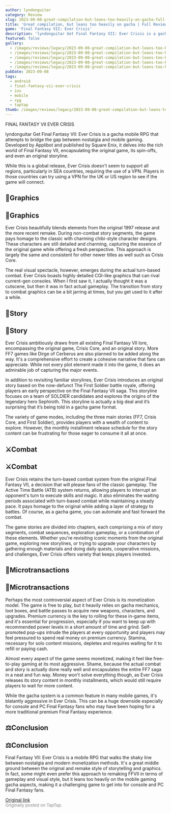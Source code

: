 ```yaml
---
author: lyndonguitar
category: Review
slug: 2023-09-08-great-compilation-but-leans-too-heavily-on-gacha-full-review-final-fantasy-vii-ever-cr
title: 'Great compilation, but leans too heavily on gacha | Full Review - Final Fantasy VII: Ever Crisis'
game: 'Final Fantasy VII: Ever Crisis'
description: 'lyndonguitar Get Final Fantasy VII: Ever Crisis is a gacha mobile RPG that attempts to bridge the gap between nostalgia and mobile gaming. Developed by Applibot and published by Square Enix, it delves into the rich world of Final Fantasy VII, encapsulating the original game, its spin-offs, and even an original storyline.'
featured: false
gallery:
  - /images/reviews/legacy/2023-09-08-great-compilation-but-leans-too-heavily-on-gacha--full-review---final-fantasy-vii-ever-cr-0.avif
  - /images/reviews/legacy/2023-09-08-great-compilation-but-leans-too-heavily-on-gacha--full-review---final-fantasy-vii-ever-cr-1.avif
  - /images/reviews/legacy/2023-09-08-great-compilation-but-leans-too-heavily-on-gacha--full-review---final-fantasy-vii-ever-cr-2.avif
  - /images/reviews/legacy/2023-09-08-great-compilation-but-leans-too-heavily-on-gacha--full-review---final-fantasy-vii-ever-cr-3.avif
  - /images/reviews/legacy/2023-09-08-great-compilation-but-leans-too-heavily-on-gacha--full-review---final-fantasy-vii-ever-cr-4.avif
pubDate: 2023-09-08
tags:
  - android
  - final-fantasy-vii-ever-crisis
  - ios
  - mobile
  - rpg
  - taptap
thumb: /images/reviews/legacy/2023-09-08-great-compilation-but-leans-too-heavily-on-gacha--full-review---final-fantasy-vii-ever-cr-0.avif
---
```


FINAL FANTASY VII EVER CRISIS

lyndonguitar
Get
Final Fantasy VII: Ever Crisis is a gacha mobile RPG that attempts to bridge the gap between nostalgia and mobile gaming. Developed by Applibot and published by Square Enix, it delves into the rich world of Final Fantasy VII, encapsulating the original game, its spin-offs, and even an original storyline.

While this is a global release, Ever Crisis doesn't seem to support all regions, particularly in SEA countries, requiring the use of a VPN. Players in those countries can try using a VPN for the UK or US region to see if the game will connect.


## 🎨Graphics


## 🎨Graphics

Ever Crisis beautifully blends elements from the original 1997 release and the more recent remake. During non-combat story segments, the game pays homage to the classic with charming chibi-style character designs. These characters are still detailed and charming, capturing the essence of the original game while offering a fresh perspective. This approach is largely the same and consistent for other newer titles as well such as Crisis Core.

The real visual spectacle, however, emerges during the actual turn-based combat. Ever Crisis boasts highly detailed CGI-like graphics that can rival current-gen consoles. When I first saw it, I actually thought it was a cutscene, but then it was in fact actual gameplay. The transition from story to combat graphics can be a bit jarring at times, but you get used to it after a while.


## 📖Story


## 📖Story

Ever Crisis ambitiously draws from all existing Final Fantasy VII lore, encompassing the original game, Crisis Core, and an original story. More FF7 games like Dirge of Cerberus are also planned to be added along the way. It's a comprehensive effort to create a cohesive narrative that fans can appreciate. While not every plot element made it into the game, it does an admirable job of capturing the major events.

In addition to revisiting familiar storylines, Ever Crisis introduces an original story based on the now-defunct The First Soldier battle royale, offering players an early perspective on the Final Fantasy VII saga. This storyline focuses on a team of SOLDIER candidates and explores the origins of the legendary hero Sephiroth. This storyline is actually a big deal and it’s surprising that it’s being told in a gacha game format.

The variety of game modes, including the three main stories (FF7, Crisis Core, and First Soldier), provides players with a wealth of content to explore. However, the monthly installment release schedule for the story content can be frustrating for those eager to consume it all at once.


## ⚔️Combat


## ⚔️Combat

Ever Crisis retains the turn-based combat system from the original Final Fantasy VII, a decision that will please fans of the classic gameplay. The Active Time Battle (ATB) system returns, allowing players to interrupt an opponent's turn to execute skills and magic. It also eliminates the waiting periods associated with turn-based combat while maintaining a steady pace. It pays homage to the original while adding a layer of strategy to battles. Of course, as a gacha game, you can automate and fast forward the combat.

The game stories are divided into chapters, each comprising a mix of story segments, combat sequences, exploration gameplay, or a combination of these elements. Whether you're revisiting iconic moments from the original game, exploring new storylines, or trying to upgrade your characters by gathering enough materials and doing daily quests, cooperative missions, and challenges, Ever Crisis offers variety that keeps players invested.


## 💎Microtransactions


## 💎Microtransactions

Perhaps the most controversial aspect of Ever Crisis is its monetization model. The game is free to play, but it heavily relies on gacha mechanics, loot boxes, and battle passes to acquire new weapons, characters, and upgrades. Premium currency is the key to rolling for these in-game items, and it's essential for progression, especially if you want to keep up with recommended power levels in a short amount of time and grind. Self-promoted pop-ups intrude the players at every opportunity and players may feel pressured to spend real money on premium currency. Stamina, necessary for solo content missions, depletes and requires waiting for it to refill or paying cash.

Almost every aspect of the game seems monetized, making it feel like free-to-play gaming at its most aggressive. Shame, because the actual combat and story is actually done really well and encapsulates the entire FF7 saga in a neat and fun way. Money won’t solve everything though, as Ever Crisis releases its story content in monthly installments, which would still require players to wait for more content.

While the gacha system is a common feature in many mobile games, it's blatantly aggressive in Ever Crisis. This can be a huge downside especially for console and PC Final Fantasy fans who may have been hoping for a more traditional premium Final Fantasy experience.


## ⚖️Conclusion


## ⚖️Conclusion

Final Fantasy VII: Ever Crisis is a mobile RPG that walks the shaky line between nostalgia and modern monetization methods. It's a great middle ground between the original and remake style of storytelling and graphics. In fact, some might even prefer this approach to remaking FFVII in terms of gameplay and visual style, but it leans too heavily on the mobile gaming gacha aspects, making it a challenging game to get into for console and PC Final Fantasy fans.

[Original link](https://www.taptap.io/post/6261035)<br><span style="font-size: 0.95em; color: #888;">Originally posted on TapTap.</span>